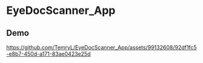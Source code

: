 # EyeDocScanner_App

## Demo

https://github.com/TemryL/EyeDocScanner_App/assets/99132608/92df1fc5-e8b7-450d-a171-83ae0423e25d

